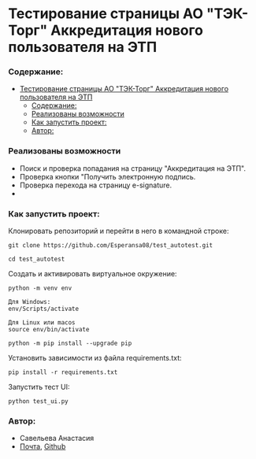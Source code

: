 
# Тестирование страницы АО "ТЭК-Торг" Аккредитация нового пользователя на ЭТП

### Содержание:
- [Тестирование страницы АО "ТЭК-Торг" Аккредитация нового пользователя на ЭТП](#тестирование-страницы-ао-тэк-торг-аккредитация-нового-пользователя-на-этп)
    - [Содержание:](#содержание)
    - [Реализованы возможности](#реализованы-возможности)
    - [Как запустить проект:](#как-запустить-проект)
    - [Автор:](#автор)


### Реализованы возможности
* Поиск и проверка попадания на страницу "Аккредитация на ЭТП".
* Проверка кнопки "Получить электронную подпись.
* Проверка перехода на страницу e-signature.
* 



### Как запустить проект:

Клонировать репозиторий и перейти в него в командной строке:

```
git clone https://github.com/Esperansa08/test_autotest.git
```
```
cd test_autotest
```

Cоздать и активировать виртуальное окружение:

```
python -m venv env
```
```
Для Windows:
env/Scripts/activate

Для Linux или macos
source env/bin/activate
```
```
python -m pip install --upgrade pip
```

Установить зависимости из файла requirements.txt:
```
pip install -r requirements.txt
```
Запустить тест UI:
```
python test_ui.py
```


### Автор:
 * Савельева Анастасия 
 * [Почта](Visteria09@yandex.ru), [Github](https://github.com/Esperansa08) 
